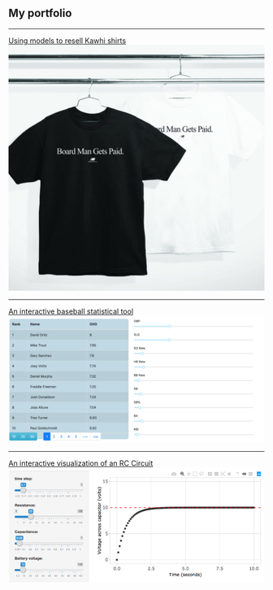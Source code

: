## My portfolio

---

[Using models to resell Kawhi shirts](/kawhi)
<img src="images/title_board.jpg?raw=true"/>

---

[An interactive baseball statistical tool](https://ovo-interactive.herokuapp.com/)
<img src="images/ovo.png?raw=true"/>

---

[An interactive visualization of an RC Circuit](https://leojacoby.shinyapps.io/rccircuit/)
<img src="images/rccircuit.png?raw=true"/>
